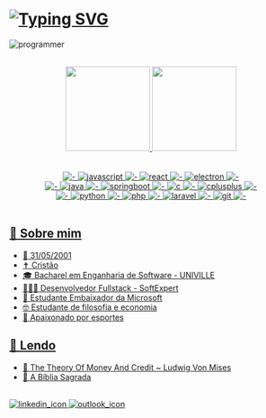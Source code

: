 # [![Typing SVG](https://readme-typing-svg.demolab.com/?lines=Oi,+eu+sou+o+Dheovani!&color=FFFFFF&repeat=false)](https://git.io/typing-svg)

![programmer](https://user-images.githubusercontent.com/79609196/232044491-55ac84ee-3edd-4250-9050-628d53b52511.gif)

<br>

<div align="center">
  <a href="https://github.com/Dheovani" />
  <img height="150em"
       src="https://github-readme-stats.vercel.app/api?username=Dheovani&show_icons=true&theme=radical&include_all_commits=true&count_private=true" />
  <img height="150em"
       src="https://github-readme-stats.vercel.app/api/top-langs/?username=Dheovani&layout=compact&langs_count=7&theme=radical" />
</div>

<br>

<div align="center" style="display: inline_block;"><br>
  <img src="https://img.shields.io/badge/---black?style=for-the-badge" alt="-" />
  <img src="https://img.shields.io/badge/javascript-black?style=for-the-badge&logo=javascript&logoColor=yellow" alt="javascript" />
  <img src="https://img.shields.io/badge/---black?style=for-the-badge" alt="-" />
  <img src="https://img.shields.io/badge/react-black?style=for-the-badge&logo=react&logoColor=61DAFB" alt="react" />
  <img src="https://img.shields.io/badge/---black?style=for-the-badge" alt="-" />
  <img src="https://img.shields.io/badge/electron-black?style=for-the-badge&logo=electron&logoColor=47848F" alt="electron" />
  <img src="https://img.shields.io/badge/---black?style=for-the-badge" alt="-" />
  
  <br>
  
  <img src="https://img.shields.io/badge/---black?style=for-the-badge" alt="-" />
  <img src="https://img.shields.io/badge/java-black?style=for-the-badge&logo=oracle&logoColor=F80000" alt="java" />
  <img src="https://img.shields.io/badge/---black?style=for-the-badge" alt="-" />
  <img src="https://img.shields.io/badge/springboot-black?style=for-the-badge&logo=springboot&logoColor=6DB33F" alt="springboot" />
  <img src="https://img.shields.io/badge/---black?style=for-the-badge" alt="-" />
  <img src="https://img.shields.io/badge/c-black?style=for-the-badge&logo=c&logoColor=A8B9CC" alt="c" />
  <img src="https://img.shields.io/badge/---black?style=for-the-badge" alt="-" />
  <img src="https://img.shields.io/badge/cplusplus-black?style=for-the-badge&logo=cplusplus&logoColor=00599C" alt="cplusplus" />
  <img src="https://img.shields.io/badge/---black?style=for-the-badge" alt="-" />
  
  <br>
  
  <img src="https://img.shields.io/badge/---black?style=for-the-badge" alt="-" />
  <img src="https://img.shields.io/badge/python-black?style=for-the-badge&logo=python&logoColor=3776AB" alt="python" />
  <img src="https://img.shields.io/badge/---black?style=for-the-badge" alt="-" />
  <img src="https://img.shields.io/badge/php-black?style=for-the-badge&logo=php&logoColor=777BB4" alt="php" />
  <img src="https://img.shields.io/badge/---black?style=for-the-badge" alt="-" />
  <img src="https://img.shields.io/badge/laravel-black?style=for-the-badge&logo=laravel&logoColor=FF2D20" alt="laravel" />
  <img src="https://img.shields.io/badge/---black?style=for-the-badge" alt="-" />
  <img src="https://img.shields.io/badge/git-black?style=for-the-badge&logo=git&logoColor=F05032" alt="git" />
  <img src="https://img.shields.io/badge/---black?style=for-the-badge" alt="-" />
</div>

<br>

<div>
<h2>👊 Sobre mim</h2>
<ul>
<li>👶 31/05/2001</li>
<li>✝️ Cristão</li>
<li>🎓 Bacharel em Enganharia de Software - UNIVILLE</li>
<li>👨🏻‍💻 Desenvolvedor Fullstack - SoftExpert</li>
<li>🏅 Estudante Embaixador da Microsoft</li>
<li>🤓 Estudante de filosofia e economia</li>
<li>💪 Apaixonado por esportes</li>
</ul>
</div>

<div>
<h2>📖 Lendo</h2>
<ul>
<li>📑 The Theory Of Money And Credit ~ Ludwig Von Mises</li>
<li>📑 A Bíblia Sagrada</li>
</ul>
</div>

<br>

<div>
  <a href="https://www.linkedin.com/in/dheovani-xavier-da-cruz/" target="_blank" rel="nofollow">
    <img id="linkedin" target="_blank" alt="linkedin_icon"
         src="https://img.shields.io/badge/-LinkedIn-0077b5?style=for-the-badge&logo=linkedin&logoColor=white" />
  </a>
  
  <a href="mailto:dheovani_xavier@outlook.com" target="_blank" rel="nofollow">
    <img id="outlook" target="_blank" alt="outlook_icon"
         src="https://img.shields.io/badge/-Outlook-0072C6?style=for-the-badge&logo=microsoft-outlook&logoColor=white" />
  </a>
</div>
